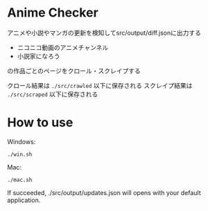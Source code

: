 # Anime Checker

アニメや小説やマンガの更新を検知してsrc/output/diff.jsonに出力する

* ニコニコ動画のアニメチャンネル
* 小説家になろう

の作品ごとのページをクロール・スクレイプする


クロール結果は `./src/crawled` 以下に保存される
スクレイプ結果は `./src/scraped` 以下に保存される

# How to use

Windows:
```
./win.sh
```

Mac:
```
./mac.sh
```

If succeeded, ./src/output/updates.json will opens with your default application.
